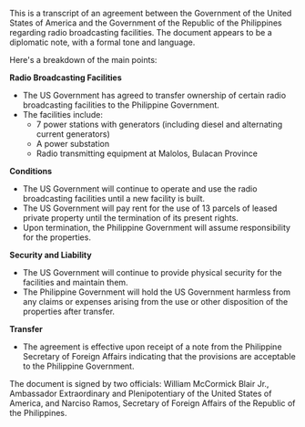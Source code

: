 This is a transcript of an agreement between the Government of the United States of America and the Government of the Republic of the Philippines regarding radio broadcasting facilities. The document appears to be a diplomatic note, with a formal tone and language.

Here's a breakdown of the main points:

**Radio Broadcasting Facilities**

* The US Government has agreed to transfer ownership of certain radio broadcasting facilities to the Philippine Government.
* The facilities include:
	+ 7 power stations with generators (including diesel and alternating current generators)
	+ A power substation
	+ Radio transmitting equipment at Malolos, Bulacan Province

**Conditions**

* The US Government will continue to operate and use the radio broadcasting facilities until a new facility is built.
* The US Government will pay rent for the use of 13 parcels of leased private property until the termination of its present rights.
* Upon termination, the Philippine Government will assume responsibility for the properties.

**Security and Liability**

* The US Government will continue to provide physical security for the facilities and maintain them.
* The Philippine Government will hold the US Government harmless from any claims or expenses arising from the use or other disposition of the properties after transfer.

**Transfer**

* The agreement is effective upon receipt of a note from the Philippine Secretary of Foreign Affairs indicating that the provisions are acceptable to the Philippine Government.

The document is signed by two officials: William McCormick Blair Jr., Ambassador Extraordinary and Plenipotentiary of the United States of America, and Narciso Ramos, Secretary of Foreign Affairs of the Republic of the Philippines.